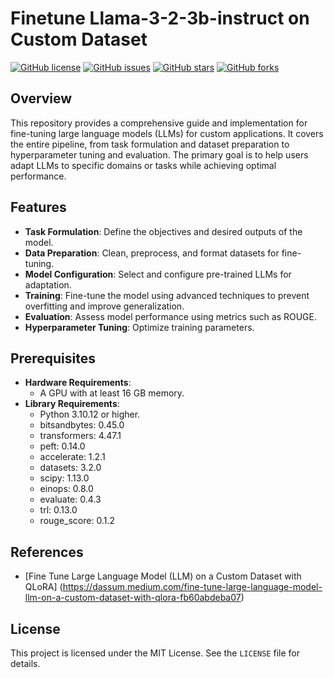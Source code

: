 # Finetune Llama-3-2-3b-instruct on Custom Dataset

[![GitHub license](https://img.shields.io/badge/license-MIT-blue.svg)](https://github.com/Leya-LI/LLM-API-Explorer/blob/main/LICENSE)
[![GitHub issues](https://img.shields.io/github/issues/Leya-LI/LLM-API-Explorer.svg)](https://github.com/Leya-LI/LLM-API-Explorer/issues)
[![GitHub stars](https://img.shields.io/github/stars/Leya-LI/LLM-API-Explorer.svg)](https://github.com/Leya-LI/LLM-API-Explorer/stargazers)
[![GitHub forks](https://img.shields.io/github/forks/Leya-LI/LLM-API-Explorer.svg)](https://github.com/Leya-LI/LLM-API-Explorer/network)

## Overview
This repository provides a comprehensive guide and implementation for fine-tuning large language models (LLMs) for custom applications. It covers the entire pipeline, from task formulation and dataset preparation to hyperparameter tuning and evaluation. The primary goal is to help users adapt LLMs to specific domains or tasks while achieving optimal performance.

## Features
- **Task Formulation**: Define the objectives and desired outputs of the model.
- **Data Preparation**: Clean, preprocess, and format datasets for fine-tuning.
- **Model Configuration**: Select and configure pre-trained LLMs for adaptation.
- **Training**: Fine-tune the model using advanced techniques to prevent overfitting and improve generalization.
- **Evaluation**: Assess model performance using metrics such as ROUGE.
- **Hyperparameter Tuning**: Optimize training parameters.

## Prerequisites

- **Hardware Requirements**:
  - A GPU with at least 16 GB memory.
- **Library Requirements**:
  - Python 3.10.12 or higher.
  - bitsandbytes: 0.45.0
  - transformers: 4.47.1
  - peft: 0.14.0
  - accelerate: 1.2.1
  - datasets: 3.2.0
  - scipy: 1.13.0
  - einops: 0.8.0
  - evaluate: 0.4.3
  - trl: 0.13.0
  - rouge_score: 0.1.2

## References
- [Fine Tune Large Language Model (LLM) on a Custom Dataset with QLoRA] (https://dassum.medium.com/fine-tune-large-language-model-llm-on-a-custom-dataset-with-qlora-fb60abdeba07)
  
## License
This project is licensed under the MIT License. See the `LICENSE` file for details.
